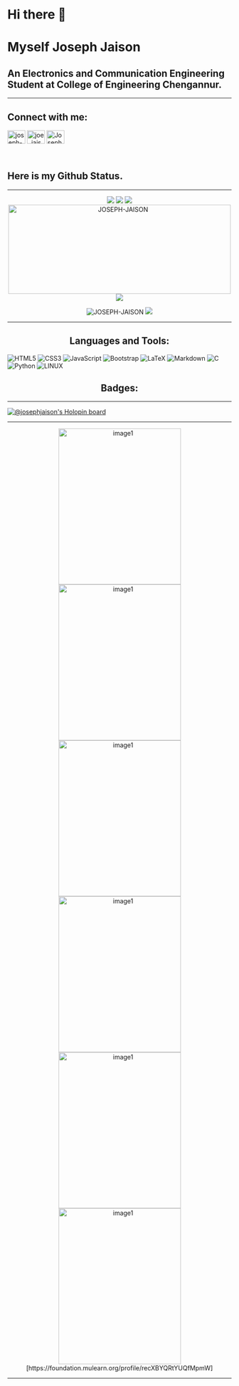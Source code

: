 # Hi there 👋


# Myself Joseph Jaison 
## An Electronics and Communication Engineering Student at College of Engineering Chengannur.


---

## Connect with me:
<p align="left">
<a href="https://www.linkedin.com/in/joseph-jaison/" target="blank"><img align="center" src="https://raw.githubusercontent.com/rahuldkjain/github-profile-readme-generator/master/src/images/icons/Social/linked-in-alt.svg" alt="joseph-jaison" height="30" width="40" /></a>
<a href="https://www.instagram.com/joe_jaison/" target="blank"><img align="center" src="https://raw.githubusercontent.com/rahuldkjain/github-profile-readme-generator/master/src/images/icons/Social/instagram.svg" alt="joe_jaison" height="30" width="40" /></a>
<a href="https://discord.gg/Joseph Jaison#0066" target="blank"><img align="center" src="https://raw.githubusercontent.com/rahuldkjain/github-profile-readme-generator/master/src/images/icons/Social/discord.svg" alt="Joseph Jaison#0066" height="30" width="40" /></a>
</p>

<br>

## Here is my Github Status.


---
<p align="center"> 
<img src="https://github-readme-stats.vercel.app/api?username=JOSEPH-JAISON">
<img src="https://github-readme-streak-stats.herokuapp.com/?user=JOSEPH-JAISON">
<img src="https://github-profile-summary-cards.vercel.app/api/cards/profile-details?username=JOSEPH-JAISON&theme=vue">
<img src="https://github-readme-stats.vercel.app/api/top-langs?username=JOSEPH-JAISON&show_icons=true&locale=en&layout=compact" alt="JOSEPH-JAISON" width="500" height="200">

<img src="https://github-profile-trophy.vercel.app/?username=JOSEPH-JAISON">
 </p>
 
 <p align="center">  <img src="https://komarev.com/ghpvc/?username=JOSEPH-JAISON&label=Profile%20views&color=0e75b6&style=flat" alt="JOSEPH-JAISON" /> 
 <img src="https://hits.seeyoufarm.com/api/count/incr/badge.svg?url=https%3A%2F%2Fgithub.com%2FJOSEPH-JAISON1212%2Fhit-counter">
 </p>



---

<h2 align="center">Languages and Tools:</h2>
<p>

![HTML5](https://img.shields.io/badge/html5-%23E34F26.svg?style=for-the-badge&logo=html5&logoColor=white) 
![CSS3](https://img.shields.io/badge/css3-%231572B6.svg?style=for-the-badge&logo=css3&logoColor=white)
![JavaScript](https://img.shields.io/badge/javascript-%23323330.svg?style=for-the-badge&logo=javascript&logoColor=%23F7DF1E) 
![Bootstrap](https://img.shields.io/badge/bootstrap-%23563D7C.svg?style=for-the-badge&logo=bootstrap&logoColor=white)
![LaTeX](https://img.shields.io/badge/latex-%23008080.svg?style=for-the-badge&logo=latex&logoColor=white) 
![Markdown](https://img.shields.io/badge/markdown-%23000000.svg?style=for-the-badge&logo=markdown&logoColor=white) 
![C](https://img.shields.io/badge/c-%2300599C.svg?style=for-the-badge&logo=c&logoColor=white)
![Python](https://img.shields.io/badge/python-3670A0?style=for-the-badge&logo=python&logoColor=ffdd54) 
![LINUX](https://img.shields.io/badge/Linux-FCC624?style=for-the-badge&logo=linux&logoColor=black)
</p>


<h2 align="center">Badges:</h2>


---

[![@josephjaison's Holopin board](https://holopin.me/josephjaison)](https://holopin.io/@josephjaison)

---

<p align="center">  <img src="https://foundation.mulearn.org/_next/image?url=https%3A%2F%2Fcdn.discordapp.com%2Fattachments%2F971439996458385448%2F987449308372688976%2Fbadge.png&w=384&q=75" alt="image1" width="275px" height="350px" padding:30px">
    <img src="https://foundation.mulearn.org/_next/image?url=https%3A%2F%2Fcdn.discordapp.com%2Fattachments%2F971439996458385448%2F987435025928683531%2Fbadge.png&w=384&q=75" alt="image1" width="275px" height="350px" padding:30px">
    <img src="https://foundation.mulearn.org/_next/image?url=https%3A%2F%2Fcdn.discordapp.com%2Fattachments%2F971439996458385448%2F973259948370825266%2Fbadge.png&w=384&q=75" alt="image1" width="275px" height="350px" padding:30px">
    <img src="https://foundation.mulearn.org/_next/image?url=https%3A%2F%2Fcdn.discordapp.com%2Fattachments%2F971439996458385448%2F976942770780512307%2Fbadge.png&w=384&q=75" alt="image1"width="275px" height="350px" padding:30px">
    <img src="https://foundation.mulearn.org/_next/image?url=https%3A%2F%2Fcdn.discordapp.com%2Fattachments%2F971439996458385448%2F999719872076451920%2Fbadge.png&w=384&q=75" alt="image1" width="275px" height="350px" padding:30px" >
    <img src="https://foundation.mulearn.org/_next/image?url=https%3A%2F%2Fcdn.discordapp.com%2Fattachments%2F971439996458385448%2F1008815700556648468%2Fbadge.png&w=384&q=75" alt="image1"width="275px" height="350px" padding:30px">
[https://foundation.mulearn.org/profile/recXBYQRtYUQfMpmW]</p>

---



